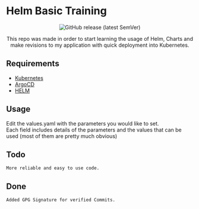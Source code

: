 # Helm Basic Training
<div align="center">
<img alt="GitHub release (latest SemVer)" src="https://img.shields.io/github/v/release/DavidXIVII/helm-basics">

This repo was made in order to start learning the usage of Helm, Charts and make revisions to my application
with quick deployment into Kubernetes.
</div> 

## Requirements
* [Kubernetes](https://kubernetes.io/)
* [ArgoCD](https://argo-cd.readthedocs.io/en/stable/)
* [HELM](https://helm.sh/)

## Usage
Edit the values.yaml with the parameters you would like to set.
<br>
Each field includes details of the parameters and the values that can be used (most of them are pretty much obvious)

## Todo
    More reliable and easy to use code.


## Done
    Added GPG Signature for verified Commits.
